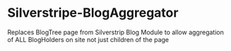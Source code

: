 Silverstripe-BlogAggregator
===========================

Replaces BlogTree page from Silverstrip Blog Module to allow aggregation of 
ALL BlogHolders on site not just children of the page
